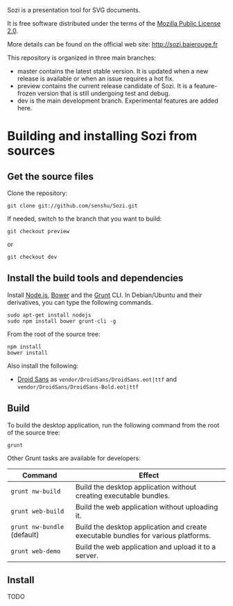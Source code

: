 
Sozi is a presentation tool for SVG documents.

It is free software distributed under the terms of the
[Mozilla Public License 2.0](https://www.mozilla.org/MPL/2.0/).

More details can be found on the official web site: <http://sozi.baierouge.fr>

This repository is organized in three main branches:

- master contains the latest stable version. It is updated when a new release is available or when an issue requires a hot fix.
- preview contains the current release candidate of Sozi. It is a feature-frozen version that is still undergoing test and debug.
- dev is the main development branch. Experimental features are added here.


Building and installing Sozi from sources
=========================================

Get the source files
--------------------

Clone the repository:

    git clone git://github.com/senshu/Sozi.git

If needed, switch to the branch that you want to build:

    git checkout preview
    
or

    git checkout dev


Install the build tools and dependencies
----------------------------------------

Install [Node.js](http://nodejs.org/), [Bower](http://bower.io/)
and the [Grunt](http://gruntjs.com/) CLI.
In Debian/Ubuntu and their derivatives, you can type the following commands.

    sudo apt-get install nodejs
    sudo npm install bower grunt-cli -g

From the root of the source tree:

    npm install
    bower install

Also install the following:

* [Droid Sans](http://www.fontsquirrel.com/fonts/Droid-Sans) as `vendor/DroidSans/DroidSans.eot|ttf` and `vendor/DroidSans/DroidSans-Bold.eot|ttf`

Build
-----

To build the desktop application, run the following command from the root of the source tree:

    grunt

Other Grunt tasks are available for developers:

Command | Effect
--------|-------
`grunt nw-build`            | Build the desktop application without creating executable bundles.
`grunt web-build`           | Build the web application without uploading it.
`grunt nw-bundle` (default) | Build the desktop application and create executable bundles for various platforms.
`grunt web-demo`            | Build the web application and upload it to a server.


Install
-------

TODO